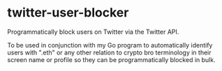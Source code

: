 # twitter-user-blocker
Programmatically block users on Twitter via the Twitter API.

To be used in conjunction with my Go program to automatically identify users with ".eth" or any other relation to crypto bro terminology in their screen name or profile so they can be programmatically blocked in bulk.
